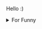 

Hello :)  <details>

<summary>For Funny</summary>




<!--START_SECTION:waka-->
![Code Time](http://img.shields.io/badge/Code%20Time-147%20hrs%2043%20mins-blue)

![Profile Views](http://img.shields.io/badge/Profile%20Views-9-blue)

**🐱 My GitHub Data** 

> 🏆 495 Contributions in the Year 2022
 > 
> 📦 74.8 kB Used in GitHub's Storage 
 > 
> 💼 Opted to Hire
 > 
> 📜 45 Public Repositories 
 > 
> 🔑 0 Private Repositories  
 > 
**I'm a Night 🦉** 

```text
🌞 Morning    76 commits     ████░░░░░░░░░░░░░░░░░░░░░   16.38% 
🌆 Daytime    143 commits    ███████░░░░░░░░░░░░░░░░░░   30.82% 
🌃 Evening    120 commits    ██████░░░░░░░░░░░░░░░░░░░   25.86% 
🌙 Night      125 commits    ██████░░░░░░░░░░░░░░░░░░░   26.94%

```
📅 **I'm Most Productive on Monday** 

```text
Monday       94 commits     █████░░░░░░░░░░░░░░░░░░░░   20.26% 
Tuesday      43 commits     ██░░░░░░░░░░░░░░░░░░░░░░░   9.27% 
Wednesday    67 commits     ███░░░░░░░░░░░░░░░░░░░░░░   14.44% 
Thursday     64 commits     ███░░░░░░░░░░░░░░░░░░░░░░   13.79% 
Friday       89 commits     ████░░░░░░░░░░░░░░░░░░░░░   19.18% 
Saturday     44 commits     ██░░░░░░░░░░░░░░░░░░░░░░░   9.48% 
Sunday       63 commits     ███░░░░░░░░░░░░░░░░░░░░░░   13.58%

```


📊 **This Week I Spent My Time On** 

```text
⌚︎ Time Zone: Europe/Istanbul

💬 Programming Languages: 
JavaScript               27 hrs 26 mins      ███████████████████████░░   92.78% 
CSS                      1 hr 47 mins        █░░░░░░░░░░░░░░░░░░░░░░░░   6.07% 
Markdown                 18 mins             ░░░░░░░░░░░░░░░░░░░░░░░░░   1.03% 
JSON                     1 min               ░░░░░░░░░░░░░░░░░░░░░░░░░   0.07% 
Other                    0 secs              ░░░░░░░░░░░░░░░░░░░░░░░░░   0.04%

🐱‍💻 Projects: 
cv-for-job               28 hrs 53 mins      ████████████████████████░   97.68% 
cv-builder               41 mins             ░░░░░░░░░░░░░░░░░░░░░░░░░   2.32%

```

**I Mostly Code in JavaScript** 

```text
JavaScript               17 repos            ███████████░░░░░░░░░░░░░░   45.95% 
HTML                     7 repos             ████░░░░░░░░░░░░░░░░░░░░░   18.92% 
CSS                      6 repos             ████░░░░░░░░░░░░░░░░░░░░░   16.22% 
Swift                    5 repos             ███░░░░░░░░░░░░░░░░░░░░░░   13.51% 
SCSS                     1 repo              ░░░░░░░░░░░░░░░░░░░░░░░░░   2.7%

```



 Last Updated on 22/08/2022 18:50:08 UTC
<!--END_SECTION:waka-->

</details>
